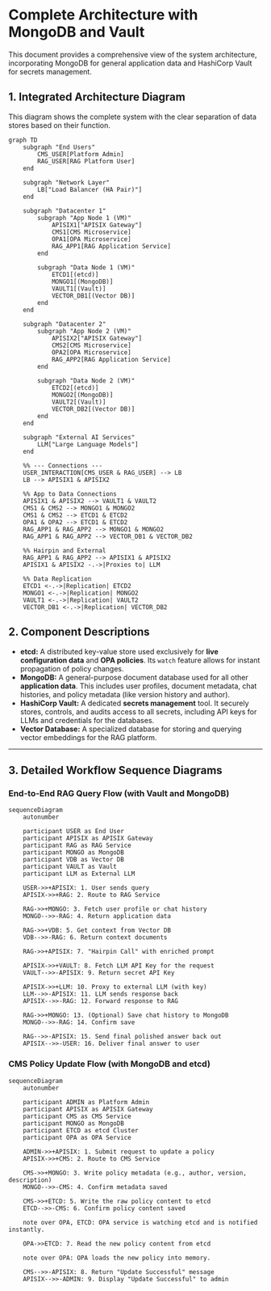 # Complete Architecture with MongoDB and Vault

This document provides a comprehensive view of the system architecture, incorporating MongoDB for general application data and HashiCorp Vault for secrets management.

## 1. Integrated Architecture Diagram

This diagram shows the complete system with the clear separation of data stores based on their function.

```mermaid
graph TD
    subgraph "End Users"
        CMS_USER[Platform Admin]
        RAG_USER[RAG Platform User]
    end

    subgraph "Network Layer"
        LB["Load Balancer (HA Pair)"]
    end

    subgraph "Datacenter 1"
        subgraph "App Node 1 (VM)"
            APISIX1["APISIX Gateway"]
            CMS1[CMS Microservice]
            OPA1[OPA Microservice]
            RAG_APP1[RAG Application Service]
        end

        subgraph "Data Node 1 (VM)"
            ETCD1[(etcd)]
            MONGO1[(MongoDB)]
            VAULT1[(Vault)]
            VECTOR_DB1[(Vector DB)]
        end
    end

    subgraph "Datacenter 2"
        subgraph "App Node 2 (VM)"
            APISIX2["APISIX Gateway"]
            CMS2[CMS Microservice]
            OPA2[OPA Microservice]
            RAG_APP2[RAG Application Service]
        end

        subgraph "Data Node 2 (VM)"
            ETCD2[(etcd)]
            MONGO2[(MongoDB)]
            VAULT2[(Vault)]
            VECTOR_DB2[(Vector DB)]
        end
    end
    
    subgraph "External AI Services"
        LLM["Large Language Models"]
    end

    %% --- Connections ---
    USER_INTERACTION[CMS_USER & RAG_USER] --> LB
    LB --> APISIX1 & APISIX2

    %% App to Data Connections
    APISIX1 & APISIX2 --> VAULT1 & VAULT2
    CMS1 & CMS2 --> MONGO1 & MONGO2
    CMS1 & CMS2 --> ETCD1 & ETCD2
    OPA1 & OPA2 --> ETCD1 & ETCD2
    RAG_APP1 & RAG_APP2 --> MONGO1 & MONGO2
    RAG_APP1 & RAG_APP2 --> VECTOR_DB1 & VECTOR_DB2
    
    %% Hairpin and External
    RAG_APP1 & RAG_APP2 --> APISIX1 & APISIX2
    APISIX1 & APISIX2 -.->|Proxies to| LLM

    %% Data Replication
    ETCD1 <-.->|Replication| ETCD2
    MONGO1 <-.->|Replication| MONGO2
    VAULT1 <-.->|Replication| VAULT2
    VECTOR_DB1 <-.->|Replication| VECTOR_DB2
```

## 2. Component Descriptions

-   **etcd:** A distributed key-value store used exclusively for **live configuration data** and **OPA policies**. Its `watch` feature allows for instant propagation of policy changes.
-   **MongoDB:** A general-purpose document database used for all other **application data**. This includes user profiles, document metadata, chat histories, and policy metadata (like version history and author).
-   **HashiCorp Vault:** A dedicated **secrets management** tool. It securely stores, controls, and audits access to all secrets, including API keys for LLMs and credentials for the databases.
-   **Vector Database:** A specialized database for storing and querying vector embeddings for the RAG platform.

---

## 3. Detailed Workflow Sequence Diagrams

### End-to-End RAG Query Flow (with Vault and MongoDB)

```mermaid
sequenceDiagram
    autonumber

    participant USER as End User
    participant APISIX as APISIX Gateway
    participant RAG as RAG Service
    participant MONGO as MongoDB
    participant VDB as Vector DB
    participant VAULT as Vault
    participant LLM as External LLM

    USER->>+APISIX: 1. User sends query
    APISIX->>+RAG: 2. Route to RAG Service

    RAG->>+MONGO: 3. Fetch user profile or chat history
    MONGO-->>-RAG: 4. Return application data

    RAG->>+VDB: 5. Get context from Vector DB
    VDB-->>-RAG: 6. Return context documents

    RAG->>+APISIX: 7. "Hairpin Call" with enriched prompt
    
    APISIX->>+VAULT: 8. Fetch LLM API Key for the request
    VAULT-->>-APISIX: 9. Return secret API Key

    APISIX->>+LLM: 10. Proxy to external LLM (with key)
    LLM-->>-APISIX: 11. LLM sends response back
    APISIX-->>-RAG: 12. Forward response to RAG

    RAG->>+MONGO: 13. (Optional) Save chat history to MongoDB
    MONGO-->>-RAG: 14. Confirm save

    RAG-->>-APISIX: 15. Send final polished answer back out
    APISIX-->>-USER: 16. Deliver final answer to user
```

### CMS Policy Update Flow (with MongoDB and etcd)

```mermaid
sequenceDiagram
    autonumber

    participant ADMIN as Platform Admin
    participant APISIX as APISIX Gateway
    participant CMS as CMS Service
    participant MONGO as MongoDB
    participant ETCD as etcd Cluster
    participant OPA as OPA Service

    ADMIN->>+APISIX: 1. Submit request to update a policy
    APISIX->>+CMS: 2. Route to CMS Service

    CMS->>+MONGO: 3. Write policy metadata (e.g., author, version, description)
    MONGO-->>-CMS: 4. Confirm metadata saved

    CMS->>+ETCD: 5. Write the raw policy content to etcd
    ETCD-->>-CMS: 6. Confirm policy content saved

    note over OPA, ETCD: OPA service is watching etcd and is notified instantly.

    OPA->>ETCD: 7. Read the new policy content from etcd
    
    note over OPA: OPA loads the new policy into memory.

    CMS-->>-APISIX: 8. Return "Update Successful" message
    APISIX-->>-ADMIN: 9. Display "Update Successful" to admin
```

